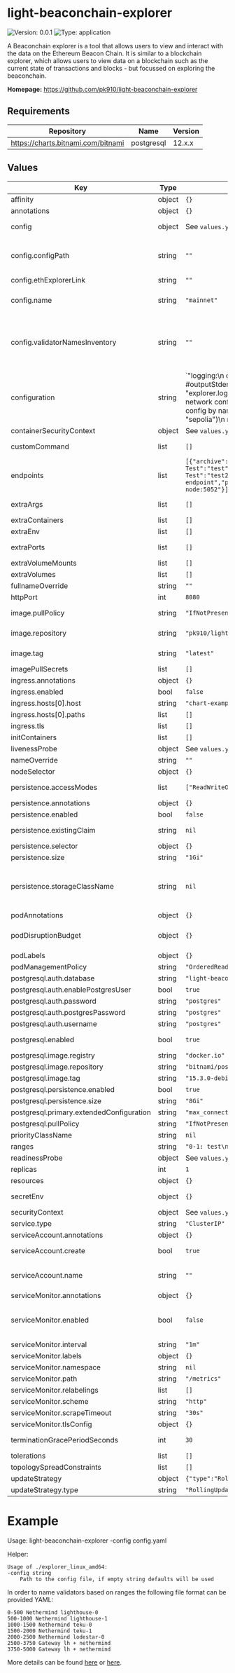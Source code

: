 
# light-beaconchain-explorer

![Version: 0.0.1](https://img.shields.io/badge/Version-0.0.1-informational?style=flat-square) ![Type: application](https://img.shields.io/badge/Type-application-informational?style=flat-square)

A Beaconchain explorer is a tool that allows users to view and interact with the data on the Ethereum Beacon Chain. It is similar to a blockchain explorer, which allows users to view data on a blockchain such as the current state of transactions and blocks - but focussed on exploring the beaconchain.

**Homepage:** <https://github.com/pk910/light-beaconchain-explorer>

## Requirements

| Repository | Name | Version |
|------------|------|---------|
| https://charts.bitnami.com/bitnami | postgresql | 12.x.x |

## Values

| Key | Type | Default | Description |
|-----|------|---------|-------------|
| affinity | object | `{}` | Affinity configuration for pods |
| annotations | object | `{}` | Annotations for the StatefulSet |
| config | object | See `values.yaml` | Config file - defaults are set to the sepolia validator set |
| config.configPath | string | `""` | Path to the network config file -- This can be a url or a local path -- "https://config.dencun-devnet-8.ethpandaops.io/cl/config.yaml" |
| config.ethExplorerLink | string | `""` | Link to the eth explorer |
| config.name | string | `"mainnet"` | Name of the site, displayed in the title tag -- # use built in config by name ("mainnet", "prater", "sepolia") |
| config.validatorNamesInventory | string | `""` | This can be a url here for example: -- "https://config.dencun-devnet-8.ethpandaops.io/api/v1/nodes/validator-ranges" -- If you want to use a local range file define it in the values.yaml ranges section |
| configuration | string | `"logging:\n  outputLevel: \"info\"\n  #outputStderr: false\n\n  #filePath: \"explorer.log\"\n  #fileLevel: \"warn\"\n\n# Chain network configuration\nchain:\n  # use built in config by name (\"mainnet\", \"prater\", \"sepolia\")\n  name: \"{{ .Values.config.name | default \"mainnet\" }}\"\n  configPath: {{ .Values.config.configPath | default \"\" }}\n  displayName: \"{{ .Values.config.name | default \"mainnet\" }}\"\n\n# HTTP Server configuration\nserver:\n  host: \"0.0.0.0\" # Address to listen on\n  port: \"{{ .Values.httpPort }}\" # Port to listen on\n\nfrontend:\n  enabled: true # Enable or disable to web frontend\n  debug: false\n  minimize: false # minimize html templates\n\n  # Name of the site, displayed in the title tag\n  siteName: \"Light Beaconchain Explorer\"\n  siteSubtitle: \"{{ .Release.Name }}\"\n\n  # link to EL Explorer\n  ethExplorerLink: \"{{ .Values.config.ethExplorerLink }}\"\n\n  # file or inventory url to load validator names from\n  validatorNamesYaml: \"/data/ranges.yaml\"\n  validatorNamesInventory: \"{{ .Values.config.validatorNamesInventory }}\"\n\nbeaconapi:\n  # CL Client RPC\n  endpoints: \n    {{- toYaml .Values.endpoints | nindent 8 }}\n  # local cache for page models\n  localCacheSize: 100 # 100MB\n\n  # remote cache for page models\n  redisCacheAddr: \"\"\n  redisCachePrefix: \"\"\n\n# indexer keeps track of the latest epochs in memory.\nindexer:\n  # number of epochs to load on startup\n  prepopulateEpochs: 2\n\n  # max number of epochs to keep in memory\n  inMemoryEpochs: 3\n\n  # epoch processing delay (should be >= 2)\n  epochProcessingDelay: 2\n\n  # disable synchronizing and everything that writes to the db (indexer just maintains local cache)\n  disableIndexWriter: false\n\n  # number of seconds to wait between each epoch (don't overload CL client)\n  syncEpochCooldown: 2\n\ndatabase:\n  engine: \"pgsql\"\n  pgsql:\n    host: \"{{ Release.Name }}-postgresql }}\"\n    port: 5432\n    user: \"{{ .Values.postgresql.auth.username }}\"\n    password: \"{{ .Values.postgresql.auth.password }}\"\n    name: \"{{ .Values.postgresql.auth.database }}\"\n"` |  |
| containerSecurityContext | object | See `values.yaml` | The security context for containers |
| customCommand | list | `[]` | Command replacement for the light-beaconchain-explorer container |
| endpoints | list | `[{"archive":false,"headers":{"X-Test":"test","Y-Test":"test2"},"name":"default-endpoint","priority":1,"url":"http://beacon-node:5052"}]` | An array of endpoints to use for the explorer -- url is the only required field |
| extraArgs | list | `[]` | Extra args for the light-beaconchain-explorer container |
| extraContainers | list | `[]` | Additional containers |
| extraEnv | list | `[]` | Additional env variables |
| extraPorts | list | `[]` | Additional ports. Useful when using extraContainers |
| extraVolumeMounts | list | `[]` | Additional volume mounts |
| extraVolumes | list | `[]` | Additional volumes |
| fullnameOverride | string | `""` | Overrides the chart's computed fullname |
| httpPort | int | `8080` |  |
| image.pullPolicy | string | `"IfNotPresent"` | light-beaconchain-explorer container pull policy |
| image.repository | string | `"pk910/light-beaconchain-explorer"` | light-beaconchain-explorer container image repository |
| image.tag | string | `"latest"` | light-beaconchain-explorer container image tag |
| imagePullSecrets | list | `[]` | Image pull secrets for Docker images |
| ingress.annotations | object | `{}` | Annotations for Ingress |
| ingress.enabled | bool | `false` | Ingress resource for the HTTP API |
| ingress.hosts[0].host | string | `"chart-example.local"` |  |
| ingress.hosts[0].paths | list | `[]` |  |
| ingress.tls | list | `[]` | Ingress TLS |
| initContainers | list | `[]` | Additional init containers |
| livenessProbe | object | See `values.yaml` | Liveness probe |
| nameOverride | string | `""` | Overrides the chart's name |
| nodeSelector | object | `{}` | Node selector for pods |
| persistence.accessModes | list | `["ReadWriteOnce"]` | Access mode for the volume claim template |
| persistence.annotations | object | `{}` | Annotations for volume claim template |
| persistence.enabled | bool | `false` | Uses an EmptyDir when not enabled |
| persistence.existingClaim | string | `nil` | Use an existing PVC when persistence.enabled |
| persistence.selector | object | `{}` | Selector for volume claim template |
| persistence.size | string | `"1Gi"` | Requested size for volume claim template |
| persistence.storageClassName | string | `nil` | Use a specific storage class E.g 'local-path' for local storage to achieve best performance Read more (https://github.com/rancher/local-path-provisioner) |
| podAnnotations | object | `{}` | Pod annotations |
| podDisruptionBudget | object | `{}` | Define the PodDisruptionBudget spec If not set then a PodDisruptionBudget will not be created |
| podLabels | object | `{}` | Pod labels |
| podManagementPolicy | string | `"OrderedReady"` | Pod management policy |
| postgresql.auth.database | string | `"light-beaconchain-explorer"` |  |
| postgresql.auth.enablePostgresUser | bool | `true` |  |
| postgresql.auth.password | string | `"postgres"` |  |
| postgresql.auth.postgresPassword | string | `"postgres"` |  |
| postgresql.auth.username | string | `"postgres"` |  |
| postgresql.enabled | bool | `true` | If enabled a postgres chart will be deployed as a dependency |
| postgresql.image.registry | string | `"docker.io"` |  |
| postgresql.image.repository | string | `"bitnami/postgresql"` |  |
| postgresql.image.tag | string | `"15.3.0-debian-11-r7"` |  |
| postgresql.persistence.enabled | bool | `true` |  |
| postgresql.persistence.size | string | `"8Gi"` |  |
| postgresql.primary.extendedConfiguration | string | `"max_connections = 1024\n"` |  |
| postgresql.pullPolicy | string | `"IfNotPresent"` |  |
| priorityClassName | string | `nil` | Pod priority class |
| ranges | string | `"0-1: test\n"` |  |
| readinessProbe | object | See `values.yaml` | Readiness probe |
| replicas | int | `1` | Number of replicas |
| resources | object | `{}` | Resource requests and limits |
| secretEnv | object | `{}` | Additional env variables injected via a created secret |
| securityContext | object | See `values.yaml` | The security context for pods |
| service.type | string | `"ClusterIP"` | Service type |
| serviceAccount.annotations | object | `{}` | Annotations to add to the service account |
| serviceAccount.create | bool | `true` | Specifies whether a service account should be created |
| serviceAccount.name | string | `""` | The name of the service account to use. If not set and create is true, a name is generated using the fullname template |
| serviceMonitor.annotations | object | `{}` | Additional ServiceMonitor annotations |
| serviceMonitor.enabled | bool | `false` | If true, a ServiceMonitor CRD is created for a prometheus operator https://github.com/coreos/prometheus-operator |
| serviceMonitor.interval | string | `"1m"` | ServiceMonitor scrape interval |
| serviceMonitor.labels | object | `{}` | Additional ServiceMonitor labels |
| serviceMonitor.namespace | string | `nil` | Alternative namespace for ServiceMonitor |
| serviceMonitor.path | string | `"/metrics"` | Path to scrape |
| serviceMonitor.relabelings | list | `[]` | ServiceMonitor relabelings |
| serviceMonitor.scheme | string | `"http"` | ServiceMonitor scheme |
| serviceMonitor.scrapeTimeout | string | `"30s"` | ServiceMonitor scrape timeout |
| serviceMonitor.tlsConfig | object | `{}` | ServiceMonitor TLS configuration |
| terminationGracePeriodSeconds | int | `30` | How long to wait until the pod is forcefully terminated |
| tolerations | list | `[]` | Tolerations for pods |
| topologySpreadConstraints | list | `[]` | Topology Spread Constraints for pods |
| updateStrategy | object | `{"type":"RollingUpdate"}` | Update stategy for the Statefulset |
| updateStrategy.type | string | `"RollingUpdate"` | Update stategy type |

# Example

Usage: light-beaconchain-explorer -config config.yaml

Helper:
```shell
Usage of ./explorer_linux_amd64:
-config string
    Path to the config file, if empty string defaults will be used
```

In order to name validators based on ranges the following file format can be provided YAML:
```shell
0-500 Nethermind lighthouse-0
500-1000 Nethermind lighthouse-1
1000-1500 Nethermind teku-0
1500-2000 Nethermind teku-1
2000-2500 Nethermind lodestar-0
2500-3750 Gateway lh + nethermind
3750-5000 Gateway lh + nethermind
```

More details can be found [here](https://docs.rs/crate/light-beaconchain-explorer/0.1.1) or [here](https://github.com/dapplion/light-beaconchain-explorer).
